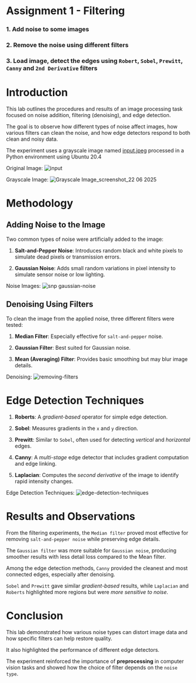 # Assignment 1 - Filtering

### 1. Add noise to some images
### 2. Remove the noise using different filters
### 3. Load image, detect the edges using `Robert`, `Sobel`, `Prewitt`, `Canny` and `2nd Derivative` filters

# Introduction

This lab outlines the procedures and results 
of an image processing task focused on noise addition, 
filtering (denoising), and edge detection. 

The goal is to observe how different types of noise affect images, 
how various filters can clean the noise, 
and how edge detectors respond to both clean and noisy data. 

The experiment uses a grayscale image named [input.jpeg](./input.jpeg) 
processed in a Python environment using Ubuntu 20.4

Original Image:
![input](https://github.com/user-attachments/assets/41a7f0d9-f507-47cc-9755-a0d98bc40772)

Grayscale Image:
![Grayscale Image_screenshot_22 06 2025](https://github.com/user-attachments/assets/46525316-67ef-41d8-b3c7-fe1cadb8d44c)



# Methodology

## Adding Noise to the Image

Two common types of noise were artificially added to the image:

1. **Salt-and-Pepper Noise**: Introduces random black and white 
pixels to simulate dead pixels or transmission errors.

2. **Gaussian Noise**: Adds small random variations in pixel 
intensity to simulate sensor noise or low lighting.

Noise Images:
![snp gaussian-noise](https://github.com/user-attachments/assets/2ee56def-c5cd-4e33-a1ba-260b5f6e19c7)


## Denoising Using Filters

To clean the image from the applied noise, 
three different filters were tested:

1. **Median Filter**: Especially effective for `salt-and-pepper` noise.

2. **Gaussian Filter**: Best suited for Gaussian noise.

3. **Mean (Averaging) Filter**: Provides basic smoothing but may blur image details.

Denoising:
![removing-filters](https://github.com/user-attachments/assets/4e05fe43-f858-430e-b760-62ec6684ca20)



# Edge Detection Techniques

1. **Roberts**: A *gradient-based* operator for simple edge detection.

2. **Sobel**: Measures gradients in the `x` and `y` direction.

3. **Prewitt**: Similar to `Sobel`, often used for detecting *vertical* and *horizontal* edges.

4. **Canny**: A *multi-stage* edge detector that includes gradient computation and edge linking.

5. **Laplacian**: Computes the *second derivative* of the image to identify rapid intensity changes.


Edge Detection Techniques:
![edge-detection-techniques](https://github.com/user-attachments/assets/16235d3c-faf3-483b-95ed-d1aba87cff7d)



# Results and Observations

From the filtering experiments, the `Median filter` proved most effective for removing 
`salt-and-pepper noise` while preserving edge details. 

The `Gaussian filter` was more suitable for `Gaussian noise`, 
producing smoother results with less detail loss compared to the Mean filter.

Among the edge detection methods, `Canny` provided the cleanest and 
most connected edges, especially after denoising. 

`Sobel` and `Prewitt` gave similar *gradient-based* results,
while `Laplacian` and `Roberts` highlighted more regions but 
were *more sensitive to noise*.


# Conclusion

This lab demonstrated how various noise types can distort image data
and how specific filters can help restore quality. 

It also highlighted the performance of different edge detectors.

The experiment reinforced the importance of **preprocessing** 
in computer vision tasks and showed how the choice of filter depends on the `noise type`.


